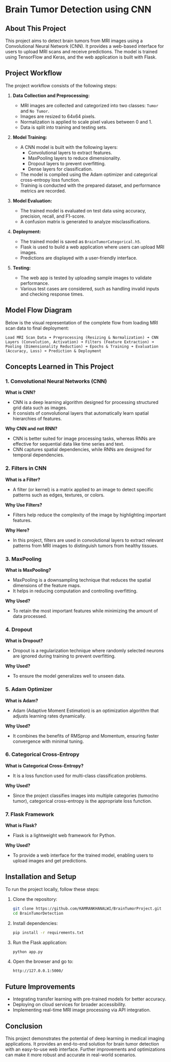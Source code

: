 # Brain Tumor Detection using CNN

## About This Project
This project aims to detect brain tumors from MRI images using a Convolutional Neural Network (CNN). It provides a web-based interface for users to upload MRI scans and receive predictions. The model is trained using TensorFlow and Keras, and the web application is built with Flask.

## Project Workflow
The project workflow consists of the following steps:

1. **Data Collection and Preprocessing:**
   - MRI images are collected and categorized into two classes: `Tumor` and `No Tumor`.
   - Images are resized to 64x64 pixels.
   - Normalization is applied to scale pixel values between 0 and 1.
   - Data is split into training and testing sets.

2. **Model Training:**
   - A CNN model is built with the following layers:
     - Convolutional layers to extract features.
     - MaxPooling layers to reduce dimensionality.
     - Dropout layers to prevent overfitting.
     - Dense layers for classification.
   - The model is compiled using the Adam optimizer and categorical cross-entropy loss function.
   - Training is conducted with the prepared dataset, and performance metrics are recorded.

3. **Model Evaluation:**
   - The trained model is evaluated on test data using accuracy, precision, recall, and F1-score.
   - A confusion matrix is generated to analyze misclassifications.

4. **Deployment:**
   - The trained model is saved as `BrainTumorCategorical.h5`.
   - Flask is used to build a web application where users can upload MRI images.
   - Predictions are displayed with a user-friendly interface.

5. **Testing:**
   - The web app is tested by uploading sample images to validate performance.
   - Various test cases are considered, such as handling invalid inputs and checking response times.

## Model Flow Diagram
Below is the visual representation of the complete flow from loading MRI scan data to final deployment:

```
Load MRI Scan Data ➜ Preprocessing (Resizing & Normalization) ➜ CNN Layers (Convolution, Activation) ➜ Filters (Feature Extraction) ➜ Pooling (Dimensionality Reduction) ➜ Epochs & Training ➜ Evaluation (Accuracy, Loss) ➜ Prediction & Deployment
```

## Concepts Learned in This Project

### 1. Convolutional Neural Networks (CNN)
**What is CNN?**
- CNN is a deep learning algorithm designed for processing structured grid data such as images.
- It consists of convolutional layers that automatically learn spatial hierarchies of features.

**Why CNN and not RNN?**
- CNN is better suited for image processing tasks, whereas RNNs are effective for sequential data like time series and text.
- CNN captures spatial dependencies, while RNNs are designed for temporal dependencies.

### 2. Filters in CNN
**What is a Filter?**
- A filter (or kernel) is a matrix applied to an image to detect specific patterns such as edges, textures, or colors.

**Why Use Filters?**
- Filters help reduce the complexity of the image by highlighting important features.

**Why Here?**
- In this project, filters are used in convolutional layers to extract relevant patterns from MRI images to distinguish tumors from healthy tissues.

### 3. MaxPooling
**What is MaxPooling?**
- MaxPooling is a downsampling technique that reduces the spatial dimensions of the feature maps.
- It helps in reducing computation and controlling overfitting.

**Why Used?**
- To retain the most important features while minimizing the amount of data processed.

### 4. Dropout
**What is Dropout?**
- Dropout is a regularization technique where randomly selected neurons are ignored during training to prevent overfitting.

**Why Used?**
- To ensure the model generalizes well to unseen data.

### 5. Adam Optimizer
**What is Adam?**
- Adam (Adaptive Moment Estimation) is an optimization algorithm that adjusts learning rates dynamically.

**Why Used?**
- It combines the benefits of RMSprop and Momentum, ensuring faster convergence with minimal tuning.

### 6. Categorical Cross-Entropy
**What is Categorical Cross-Entropy?**
- It is a loss function used for multi-class classification problems.

**Why Used?**
- Since the project classifies images into multiple categories (tumor/no tumor), categorical cross-entropy is the appropriate loss function.

### 7. Flask Framework
**What is Flask?**
- Flask is a lightweight web framework for Python.

**Why Used?**
- To provide a web interface for the trained model, enabling users to upload images and get predictions.

## Installation and Setup

To run the project locally, follow these steps:

1. Clone the repository:
   ```bash
   git clone https://github.com/KAMRANKHANALWI/BrainTumorProject.git
   cd BrainTumorDetection
   ```

2. Install dependencies:
   ```bash
   pip install -r requirements.txt
   ```

3. Run the Flask application:
   ```bash
   python app.py
   ```

4. Open the browser and go to:
   ```
   http://127.0.0.1:5000/
   ```

## Future Improvements
- Integrating transfer learning with pre-trained models for better accuracy.
- Deploying on cloud services for broader accessibility.
- Implementing real-time MRI image processing via API integration.

## Conclusion
This project demonstrates the potential of deep learning in medical imaging applications. It provides an end-to-end solution for brain tumor detection with an easy-to-use web interface. Further improvements and optimizations can make it more robust and accurate in real-world scenarios.

